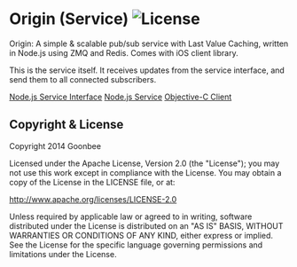 # Origin (Service) ![License](https://img.shields.io/badge/license-Apache_2-green.svg?style=flat)

Origin: A simple & scalable pub/sub service with Last Value Caching, written in Node.js using ZMQ and Redis. Comes with iOS client library.

This is the service itself. It receives updates from the service interface, and send them to all connected subscribers.

[Node.js Service Interface](https://github.com/lmirosevic/Origin-service-interface)
[Node.js Service](https://github.com/lmirosevic/Origin-service)
[Objective-C Client](https://github.com/lmirosevic/Origin-client)

Copyright & License
------------

Copyright 2014 Goonbee

Licensed under the Apache License, Version 2.0 (the "License"); you may not use this work except in compliance with the License. You may obtain a copy of the License in the LICENSE file, or at:

http://www.apache.org/licenses/LICENSE-2.0

Unless required by applicable law or agreed to in writing, software distributed under the License is distributed on an "AS IS" BASIS, WITHOUT WARRANTIES OR CONDITIONS OF ANY KIND, either express or implied. See the License for the specific language governing permissions and limitations under the License.
